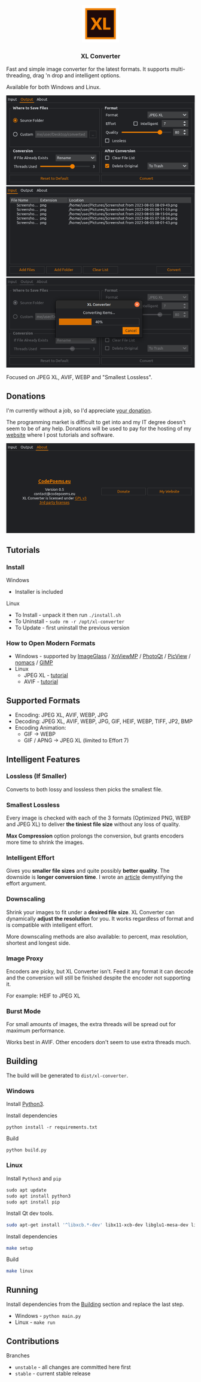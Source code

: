 <p align="center">
    <img src="icons/logo.svg" width="20%">
</p>
<h3 align="center">XL Converter</h3>

Fast and simple image converter for the latest formats. It supports multi-threading, drag 'n drop and intelligent options.

Available for both Windows and Linux.

![](screenshots/screenshot_0.png)
![](screenshots/screenshot_1.png)
![](screenshots/screenshot_2.png)

Focused on JPEG XL, AVIF, WEBP and "Smallest Lossless".

## Donations

I'm currently without a job, so I'd appreciate [your donation](https://liberapay.com/CodePoems).

The programming market is difficult to get into and my IT degree doesn't seem to be of any help. Donations will be used to pay for the hosting of my [website](https://codepoems.eu) where I post tutorials and software.

![](screenshots/screenshot_3.png)

## Tutorials

### Install

Windows
- Installer is included

Linux
- To Install - unpack it then run `./install.sh`
- To Uninstall - `sudo rm -r /opt/xl-converter`
- To Update - first uninstall the previous version

### How to Open Modern Formats

- Windows - supported by [ImageGlass](https://imageglass.org/) / [XnViewMP](https://www.xnview.com/en/) / [PhotoQt](https://photoqt.org/) / [PicView](https://picview.org/) / [nomacs](https://nomacs.org/windows-10/) / [GIMP](https://www.gimp.org/)
- Linux
    - JPEG XL - [tutorial](https://codepoems.eu/posts/how-to-open-jpeg-xl-images-on-linux/)
    - AVIF - [tutorial](https://codepoems.eu/posts/how-to-open-avif-images-on-linux/)

## Supported Formats

- Encoding: JPEG XL, AVIF, WEBP, JPG
- Decoding: JPEG XL, AVIF, WEBP, JPG, GIF, HEIF, WEBP, TIFF, JP2, BMP
- Encoding Animation:
    - GIF -> WEBP
    - GIF / APNG -> JPEG XL (limited to Effort 7)

## Intelligent Features

### Lossless (If Smaller)

Converts to both lossy and lossless then picks the smallest file.

### Smallest Lossless

Every image is checked with each of the 3 formats (Optimized PNG, WEBP and JPEG XL) to deliver **the tiniest file size** without any loss of quality.

**Max Compression** option prolongs the conversion, but grants encoders more time to shrink the images.

### Intelligent Effort

Gives you **smaller file sizes** and quite possibly **better quality**. The downside is **longer conversion time**. I wrote an [article](https://codepoems.eu/posts/jpeg-xl-effort-setting-explained) demystifying the effort argument.

### Downscaling

Shrink your images to fit under a **desired file size**. XL Converter can dynamically **adjust the resolution** for you. It works regardless of format and is compatible with intelligent effort.

More downscaling methods are also available: to percent, max resolution, shortest and longest side.

### Image Proxy

Encoders are picky, but XL Converter isn't. Feed it any format it can decode and the conversion will still be finished despite the encoder not supporting it.

For example: HEIF to JPEG XL

### Burst Mode

For small amounts of images, the extra threads will be spread out for maximum performance.

Works best in AVIF. Other encoders don't seem to use extra threads much.

## Building

The build will be generated to `dist/xl-converter`.

### Windows

Install [Python3](https://www.python.org/downloads/).

Install dependencies

```
python install -r requirements.txt
```

Build

```
python build.py
```

### Linux

Install `Python3` and `pip`

```
sudo apt update
sudo apt install python3
sudo apt install pip
```

Install Qt dev tools.

```bash
sudo apt-get install '^libxcb.*-dev' libx11-xcb-dev libglu1-mesa-dev libxrender-dev libxi-dev libxkbcommon-dev libxkbcommon-x11-dev
```

Install dependencies
```bash
make setup
```

Build

```bash
make linux
```

## Running

Install dependencies from the [Building](#building) section and replace the last step.

- Windows - `python main.py`
- Linux - `make run`

## Contributions

Branches
- `unstable` - all changes are committed here first
- `stable` - current stable release